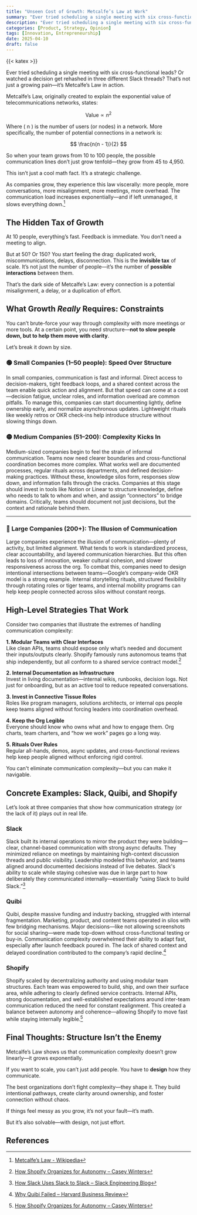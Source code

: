 ```yaml
---
title: "Unseen Cost of Growth: Metcalfe’s Law at Work"
summary: "Ever tried scheduling a single meeting with six cross-functional leads? Or watched a decision get rehashed in three different Slack threads? That’s not just a growing pain—it’s Metcalfe’s Law in action."
description: "Ever tried scheduling a single meeting with six cross-functional leads? Or watched a decision get rehashed in three different Slack threads? That’s not just a growing pain—it’s Metcalfe’s Law in action."
categories: [Product, Strategy, Opinion]
tags: [Innovation, Entrepreneurship]
date: 2025-04-10
draft: false
---
```



{{< katex >}}



Ever tried scheduling a single meeting with six cross-functional leads? Or watched a decision get rehashed in three different Slack threads? That’s not just a growing pain—it’s Metcalfe’s Law in action.

Metcalfe’s Law, originally created to explain the exponential value of telecommunications networks, states:

$$
\text{Value} \propto n^2
$$

Where \( n \) is the number of users (or nodes) in a network. More specifically, the number of potential connections in a network is:

$$
\frac{n(n - 1)}{2}
$$

So when your team grows from 10 to 100 people, the possible communication lines don’t just grow tenfold—they grow from 45 to 4,950.

This isn’t just a cool math fact. It’s a strategic challenge.

As companies grow, they experience this law viscerally: more people, more conversations, more misalignment, more meetings, more overhead. The communication load increases exponentially—and if left unmanaged, it slows everything down.[^1]



## The Hidden Tax of Growth

At 10 people, everything’s fast. Feedback is immediate. You don’t need a meeting to align.

But at 50? Or 150? You start feeling the drag: duplicated work, miscommunications, delays, disconnection. This is the **invisible tax** of scale. It’s not just the number of people—it’s the number of **possible interactions** between them.

That’s the dark side of Metcalfe’s Law: every connection is a potential misalignment, a delay, or a duplication of effort.



## What Growth *Really* Requires: Constraints

You can’t brute-force your way through complexity with more meetings or more tools. At a certain point, you need structure—**not to slow people down, but to help them move with clarity**.

Let’s break it down by size.



### 🟢 Small Companies (1–50 people): Speed Over Structure

In small companies, communication is fast and informal. Direct access to decision-makers, tight feedback loops, and a shared context across the team enable quick action and alignment. But that speed can come at a cost—decision fatigue, unclear roles, and information overload are common pitfalls. To manage this, companies can start documenting lightly, define ownership early, and normalize asynchronous updates. Lightweight rituals like weekly retros or OKR check-ins help introduce structure without slowing things down.



### 🟡 Medium Companies (51–200): Complexity Kicks In

Medium-sized companies begin to feel the strain of informal communication. Teams now need clearer boundaries and cross-functional coordination becomes more complex. What works well are documented processes, regular rituals across departments, and defined decision-making practices. Without these, knowledge silos form, responses slow down, and information falls through the cracks. Companies at this stage should invest in tools like Notion or Linear to structure knowledge, define who needs to talk to whom and when, and assign “connectors” to bridge domains. Critically, teams should document not just decisions, but the context and rationale behind them.

---

### 🔴 Large Companies (200+): The Illusion of Communication

Large companies experience the illusion of communication—plenty of activity, but limited alignment. What tends to work is standardized process, clear accountability, and layered communication hierarchies. But this often leads to loss of innovation, weaker cultural cohesion, and slower responsiveness across the org. To combat this, companies need to design intentional intersections between teams—Google’s company-wide OKR model is a strong example. Internal storytelling rituals, structured flexibility through rotating roles or tiger teams, and internal mobility programs can help keep people connected across silos without constant reorgs.



## High-Level Strategies That Work

Consider two companies that illustrate the extremes of handling communication complexity:

**1. Modular Teams with Clear Interfaces**  
Like clean APIs, teams should expose only what’s needed and document their inputs/outputs clearly. Shopify famously runs autonomous teams that ship independently, but all conform to a shared service contract model.[^3]

**2. Internal Documentation as Infrastructure**  
Invest in living documentation—internal wikis, runbooks, decision logs. Not just for onboarding, but as an active tool to reduce repeated conversations.

**3. Invest in Connective Tissue Roles**  
Roles like program managers, solutions architects, or internal ops people keep teams aligned without forcing leaders into coordination overhead.

**4. Keep the Org Legible**  
Everyone should know who owns what and how to engage them. Org charts, team charters, and “how we work” pages go a long way.

**5. Rituals Over Rules**  
Regular all-hands, demos, async updates, and cross-functional reviews help keep people aligned without enforcing rigid control.

You can't eliminate communication complexity—but you can make it navigable.


## Concrete Examples: Slack, Quibi, and Shopify

Let’s look at three companies that show how communication strategy (or the lack of it) plays out in real life.

### Slack  
Slack built its internal operations to mirror the product they were building—clear, channel-based communication with strong async defaults. They minimized reliance on meetings by maintaining high-context discussion threads and public visibility. Leadership modeled this behavior, and teams aligned around documented decisions instead of live debates. Slack's ability to scale while staying cohesive was due in large part to how deliberately they communicated internally—essentially “using Slack to build Slack.”[^4]

### Quibi  
Quibi, despite massive funding and industry backing, struggled with internal fragmentation. Marketing, product, and content teams operated in silos with few bridging mechanisms. Major decisions—like not allowing screenshots for social sharing—were made top-down without cross-functional testing or buy-in. Communication complexity overwhelmed their ability to adapt fast, especially after launch feedback poured in. The lack of shared context and delayed coordination contributed to the company’s rapid decline.[^5]

### Shopify  
Shopify scaled by decentralizing authority and using modular team structures. Each team was empowered to build, ship, and own their surface area, while adhering to clearly defined service contracts. Internal APIs, strong documentation, and well-established expectations around inter-team communication reduced the need for constant realignment. This created a balance between autonomy and coherence—allowing Shopify to move fast while staying internally legible.[^3]


## Final Thoughts: Structure Isn’t the Enemy

Metcalfe’s Law shows us that communication complexity doesn’t grow linearly—it grows exponentially.

If you want to scale, you can’t just add people. You have to **design** how they communicate.

The best organizations don’t fight complexity—they shape it. They build intentional pathways, create clarity around ownership, and foster connection without chaos.

If things feel messy as you grow, it’s not your fault—it’s math.

But it’s also solvable—with design, not just effort.

## References
[^1]: [Metcalfe’s Law - Wikipedia](https://en.wikipedia.org/wiki/Metcalfe%27s_law)  
[^2]: [The Communication Crisis of Scaling Startups – First Round Review](https://review.firstround.com/the-communication-crisis-of-scaling-startups)  
[^3]: [How Shopify Organizes for Autonomy – Casey Winters](https://caseyaccidental.com/how-shopify-organizes-for-autonomy/)  
[^4]: [How Slack Uses Slack to Slack – Slack Engineering Blog](https://slack.engineering/how-slack-uses-slack-to-slack/)  
[^5]: [Why Quibi Failed – Harvard Business Review](https://hbr.org/2021/04/why-quibi-failed)  
[^6]: [The Coordination Headwind – Venkatesh Rao, Ribbonfarm](https://www.ribbonfarm.com/2017/06/15/the-coordination-headwind/)
